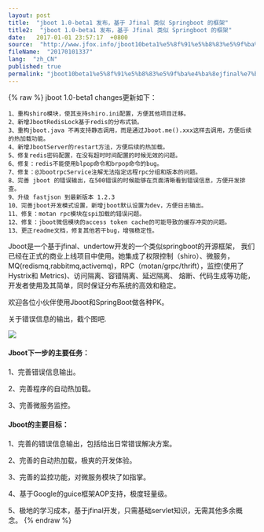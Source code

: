```yaml
---
layout: post
title:  "jboot 1.0-beta1 发布，基于 Jfinal 类似 Springboot 的框架"
title2:  "jboot 1.0-beta1 发布，基于 Jfinal 类似 Springboot 的框架"
date:   2017-01-01 23:57:17  +0800
source:  "http://www.jfox.info/jboot10beta1%e5%8f%91%e5%b8%83%e5%9f%ba%e4%ba%8ejfinal%e7%b1%bb%e4%bc%bcspringboot%e7%9a%84%e6%a1%86%e6%9e%b6.html"
fileName:  "20170101337"
lang:  "zh_CN"
published: true
permalink: "jboot10beta1%e5%8f%91%e5%b8%83%e5%9f%ba%e4%ba%8ejfinal%e7%b1%bb%e4%bc%bcspringboot%e7%9a%84%e6%a1%86%e6%9e%b6.html"
---
```

{% raw %}
jboot 1.0-beta1 changes更新如下： 

    1、重构shiro模块，使其支持shiro.ini配置，方便其他项目迁移。
    2、新增JbootRedisLock基于redis的分布式锁。
    3、重构jboot.java 不再支持静态调用，而是通过Jboot.me().xxx这样去调用，方便后续的热加载功能。
    4、新增JbootServer的restart方法，方便后续的热加载。
    5、修复redis密码配置，在没有超时时间配置的时候无效的问题。
    6、修复：redis不能使用blpop命令和brpop命令的bug。
    7、修复：@JbootrpcService注解无法指定远程rpc分组和版本的问题。
    8、完善 jboot 的错误输出，在500错误的时候能够在页面清晰看到错误信息，方便开发排查。
    9、升级 fastjson 到最新版本 1.2.3
    10、完善jboot开发模式设置，新增jboot默认设置为dev，方便日志输出。
    11、修复：motan rpc模块在spi加载的错误问题。
    12、修复：jboot微信模块的access token cache的可能导致的缓存冲突的问题。
    13、更正readme文档，修复其他若干bug，增强稳定性。

Jboot是一个基于jfinal、undertow开发的一个类似springboot的开源框架， 我们已经在正式的商业上线项目中使用。她集成了权限控制（shiro）、微服务，MQ(redismq,rabbitmq,activemq)，RPC（motan/grpc/thrift），监控(使用了Hystrix和 Metrics)、访问隔离、容错隔离、延迟隔离、 熔断、代码生成等功能，开发者使用及其简单，同时保证分布系统的高效和稳定。

欢迎各位小伙伴使用Jboot和SpringBoot做各种PK。

关于错误信息的输出，截个图吧.

![](e77bbf3.png)

#### Jboot下一步的主要任务：

1、完善错误信息输出。

2、完善程序的自动热加载。

3、完善微服务监控。 

#### Jboot的主要目标：

1、完善的错误信息输出，包括给出日常错误解决方案。

2、完善的自动热加载，极爽的开发体验。

3、完善的监控功能，对微服务模块了如指掌。

4、基于Google的guice框架AOP支持，极度轻量级。

5、极地的学习成本，基于jfinal开发，只需基础servlet知识，无需其他多余概念。
{% endraw %}